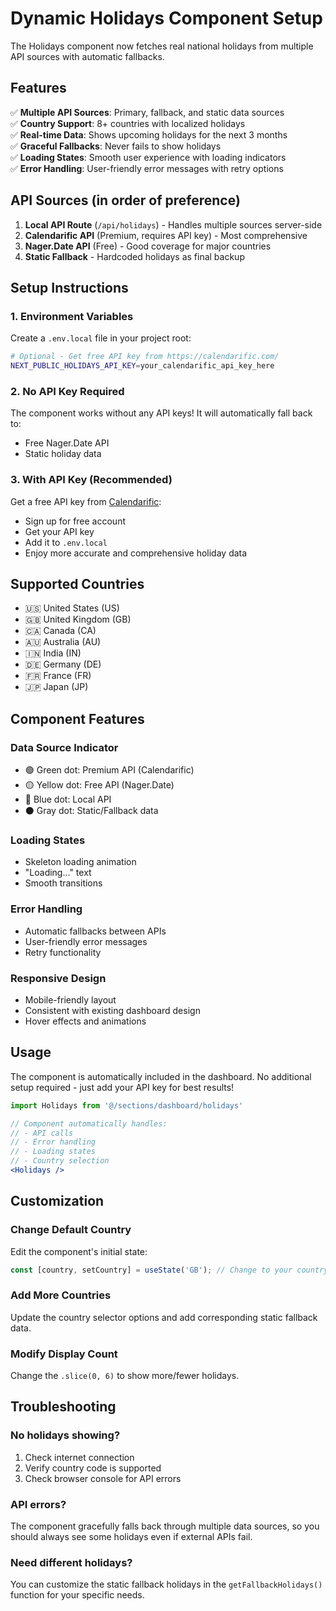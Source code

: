 # Dynamic Holidays Component Setup

The Holidays component now fetches real national holidays from multiple API sources with automatic fallbacks.

## Features

✅ **Multiple API Sources**: Primary, fallback, and static data sources  
✅ **Country Support**: 8+ countries with localized holidays  
✅ **Real-time Data**: Shows upcoming holidays for the next 3 months  
✅ **Graceful Fallbacks**: Never fails to show holidays  
✅ **Loading States**: Smooth user experience with loading indicators  
✅ **Error Handling**: User-friendly error messages with retry options  

## API Sources (in order of preference)

1. **Local API Route** (`/api/holidays`) - Handles multiple sources server-side
2. **Calendarific API** (Premium, requires API key) - Most comprehensive
3. **Nager.Date API** (Free) - Good coverage for major countries  
4. **Static Fallback** - Hardcoded holidays as final backup

## Setup Instructions

### 1. Environment Variables

Create a `.env.local` file in your project root:

```bash
# Optional - Get free API key from https://calendarific.com/
NEXT_PUBLIC_HOLIDAYS_API_KEY=your_calendarific_api_key_here
```

### 2. No API Key Required

The component works without any API keys! It will automatically fall back to:
- Free Nager.Date API
- Static holiday data

### 3. With API Key (Recommended)

Get a free API key from [Calendarific](https://calendarific.com/):
- Sign up for free account
- Get your API key  
- Add it to `.env.local`
- Enjoy more accurate and comprehensive holiday data

## Supported Countries

- 🇺🇸 United States (US)
- 🇬🇧 United Kingdom (GB)  
- 🇨🇦 Canada (CA)
- 🇦🇺 Australia (AU)
- 🇮🇳 India (IN)
- 🇩🇪 Germany (DE)
- 🇫🇷 France (FR)
- 🇯🇵 Japan (JP)

## Component Features

### Data Source Indicator
- 🟢 Green dot: Premium API (Calendarific)
- 🟡 Yellow dot: Free API (Nager.Date)  
- 🔵 Blue dot: Local API
- ⚫ Gray dot: Static/Fallback data

### Loading States
- Skeleton loading animation
- "Loading..." text
- Smooth transitions

### Error Handling  
- Automatic fallbacks between APIs
- User-friendly error messages
- Retry functionality

### Responsive Design
- Mobile-friendly layout
- Consistent with existing dashboard design
- Hover effects and animations

## Usage

The component is automatically included in the dashboard. No additional setup required - just add your API key for best results!

```jsx
import Holidays from '@/sections/dashboard/holidays'

// Component automatically handles:
// - API calls
// - Error handling  
// - Loading states
// - Country selection
<Holidays />
```

## Customization

### Change Default Country
Edit the component's initial state:
```javascript
const [country, setCountry] = useState('GB'); // Change to your country
```

### Add More Countries
Update the country selector options and add corresponding static fallback data.

### Modify Display Count
Change the `.slice(0, 6)` to show more/fewer holidays.

## Troubleshooting

### No holidays showing?
1. Check internet connection
2. Verify country code is supported
3. Check browser console for API errors

### API errors?
The component gracefully falls back through multiple data sources, so you should always see some holidays even if external APIs fail.

### Need different holidays?
You can customize the static fallback holidays in the `getFallbackHolidays()` function for your specific needs.
